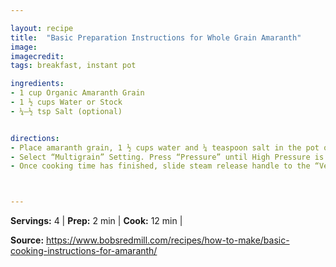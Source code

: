 ```yaml
---

layout: recipe
title:  "Basic Preparation Instructions for Whole Grain Amaranth"
image: 
imagecredit: 
tags: breakfast, instant pot

ingredients:
- 1 cup Organic Amaranth Grain
- 1 ½ cups Water or Stock
- ¼–½ tsp Salt (optional)


directions:
- Place amaranth grain, 1 ½ cups water and ¼ teaspoon salt in the pot of a multi-cooker.
- Select “Multigrain” Setting. Press “Pressure” until High Pressure is illuminated. Press “Adjust” until Normal is illuminated. Using the “-“ and “+” keys, set cook time for 12 minutes.
- Once cooking time has finished, slide steam release handle to the “Venting” position.



---
```


**Servings:** 4 | **Prep:** 2 min | **Cook:** 12 min | 

**Source:** https://www.bobsredmill.com/recipes/how-to-make/basic-cooking-instructions-for-amaranth/
